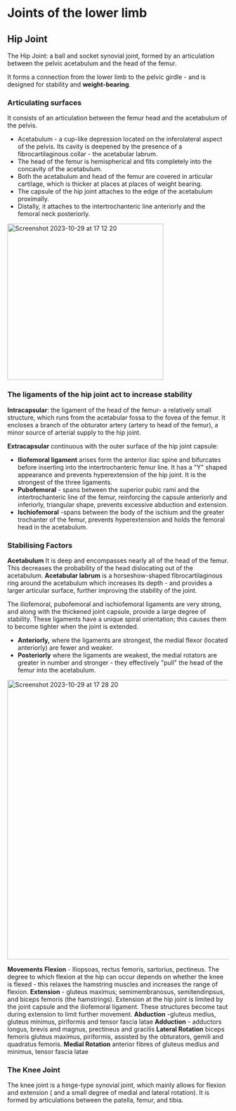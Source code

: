 # Joints of the lower limb

## Hip Joint 

The Hip Joint: a ball and socket synovial joint, formed by an articulation between the pelvic acetabulum and the head of the femur. 

It forms a connection from the lower limb to the pelvic girdle - and is designed for stability and **weight-bearing**.

### Articulating surfaces
It consists of an articulation between the femur head and the acetabulum of the pelvis. 

- Acetabulum - a cup-like depression located on the inferolateral aspect of the pelvis. Its cavity is deepened by the presence of a fibrocartilaginous collar - the acetabular labrum.
- The head of the femur is hemispherical and fits completely into the concavity of the acetabulum.
- Both the acetabulum and head of the femur are covered in articular cartilage, which is thicker at places at places of weight bearing.
- The capsule of the hip joint attaches to the edge of the acetabulum proximally.
- Distally, it attaches to the intertrochanteric line anteriorly and the femoral neck posteriorly.

<img width="355" alt="Screenshot 2023-10-29 at 17 12 20" src="https://github.com/pe1l1nl1/23007/assets/19546253/fa850c01-8d4f-4cdf-8106-6b9269e5604e">

### The ligaments of the hip joint act to increase stability 

**Intracapsular**: the ligament of the head of the femur-   a relatively small structure, which runs from the acetabular fossa to the fovea of the femur. It encloses a branch of the obturator artery (artery to head of the femur), a minor source of arterial supply to the hip joint. 

**Extracapsular** continuous with the outer surface of the hip joint capsule:
- **Iliofemoral ligament** arises form the anterior iliac spine and bifurcates before inserting into the intertrochanteric femur line. It has a "Y" shaped appearance and prevents hyperextension of the hip joint. It is the strongest of the three ligaments.
- **Pubofemoral** - spans between the superior pubic rami and the intertrochanteric line of the femur, reinforcing the capsule anteriorly and inferiorly, triangular shape, prevents excessive abduction and extension.
- **Ischiofemoral** -spans between the body of the ischium and the greater trochanter of the femur, prevents hyperextension and holds the femoral head in the acetabulum.

### Stabilising Factors 
**Acetabulum** It is deep and encompasses nearly all of the head of the femur. This decreases the probability of the head dislocating out of the acetabulum. 
**Acetabular labrum** is a horseshow-shaped fibrocartilaginous ring around the acetabulum which increases its depth - and provides a larger articular surface, further improving the stability of the joint. 

The iliofemoral, pubofemoral and ischiofemoral ligaments are very strong, and along with the thickened joint capsule, provide a large degree of stability. These ligaments have a unique spiral orientation; this causes them to become tighter when the joint is extended. 

- **Anteriorly,** where the ligaments are strongest, the medial flexor (located anteriorly) are fewer and weaker.
- **Posteriorly** where the ligaments are weakest, the medial rotators are greater in number and stronger - they effectively "pull" the head of the femur into the acetabulum.
  
<img width="635" alt="Screenshot 2023-10-29 at 17 28 20" 
src="https://github.com/pe1l1nl1/23007/assets/19546253/18afd54a-fe7a-47f4-8e2b-4edde2a7759e">

**Movements**
**Flexion** - Iliopsoas, rectus femoris, sartorius, pectineus. The degree to which flexion at the hip can occur depends on whether the knee is flexed - this relaxes the hamstring muscles and increases the range of flexion.
**Extension** - gluteus maximus; semimembranosus, semitendinpsus, and biceps femoris (the hamstrings). Extension at the hip joint is limited by the joint capsule and the iliofemoral ligament. These structures become taut during extension to limit further movement. 
**Abduction** -gluteus medius, gluteus minimus, piriformis and tensor fascia latae
**Adduction** - adductors longus, brevis and magnus, prectineus and gracilis 
**Lateral Rotation** biceps femoris gluteus maximus, piriformis, assisted by the obturators, gemili and quadratus femoris.
**Medial Rotation** anterior fibres of gluteus medius and minimus, tensor fascia latae

### The Knee Joint 
The knee joint is a hinge-type synovial joint, which mainly allows for flexion and extension ( and a small degree of medial and lateral rotation). It is formed by articulations between the patella, femur, and tibia. 


